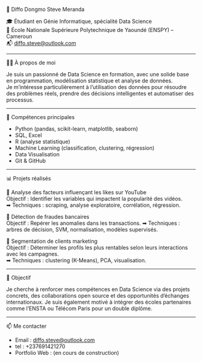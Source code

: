 
💼 Diffo Dongmo Steve Meranda

🎓 Étudiant en Génie Informatique, spécialité Data Science  
📍 École Nationale Supérieure Polytechnique de Yaoundé (ENSPY) – Cameroun  
📬 diffo.steve@outlook.com  

---

👨‍💻 À propos de moi

Je suis un passionné de Data Science en formation, avec une solide base en programmation, modélisation statistique et analyse de données.  
Je m’intéresse particulièrement à l’utilisation des données pour résoudre des problèmes réels, prendre des décisions intelligentes et automatiser des processus.

---

🚀 Compétences principales

- Python (pandas, scikit-learn, matplotlib, seaborn)
- SQL, Excel
- R (analyse statistique)
- Machine Learning (classification, clustering, régression)
- Data Visualisation
- Git & GitHub

---

📊 Projets réalisés

🔹 Analyse des facteurs influençant les likes sur YouTube  
Objectif : Identifier les variables qui impactent la popularité des vidéos.  
➡ Techniques : scraping, analyse exploratoire, corrélation, régression.

🔹 Détection de fraudes bancaires  
Objectif : Repérer les anomalies dans les transactions.
➡ Techniques : arbres de décision, SVM, normalisation, modèles supervisés.

🔹 Segmentation de clients marketing  
Objectif : Déterminer les profils les plus rentables selon leurs interactions avec les campagnes.  
➡ Techniques : clustering (K-Means), PCA, visualisation.

---

🎯 Objectif

Je cherche à renforcer mes compétences en Data Science via des projets concrets, des collaborations open source et des opportunités d’échanges internationaux. Je suis également motivé à intégrer des écoles partenaires comme l’ENSTA ou Télécom Paris pour un double diplôme.

---

📫 Me contacter

- Email : diffo.steve@outlook.com  
- tel : +237691421270 
- Portfolio Web : (en cours de construction)

